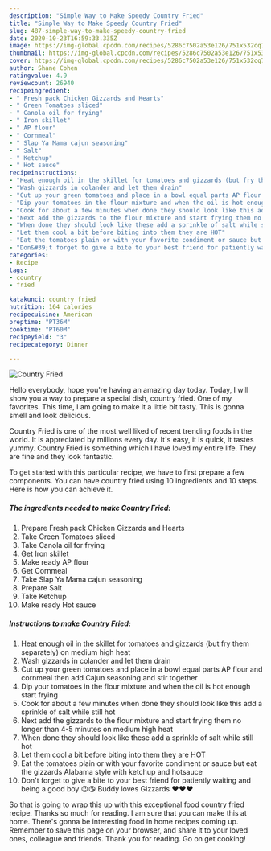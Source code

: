 ```yaml
---
description: "Simple Way to Make Speedy Country Fried"
title: "Simple Way to Make Speedy Country Fried"
slug: 487-simple-way-to-make-speedy-country-fried
date: 2020-10-23T16:59:33.335Z
image: https://img-global.cpcdn.com/recipes/5286c7502a53e126/751x532cq70/country-fried-recipe-main-photo.jpg
thumbnail: https://img-global.cpcdn.com/recipes/5286c7502a53e126/751x532cq70/country-fried-recipe-main-photo.jpg
cover: https://img-global.cpcdn.com/recipes/5286c7502a53e126/751x532cq70/country-fried-recipe-main-photo.jpg
author: Shane Cohen
ratingvalue: 4.9
reviewcount: 26940
recipeingredient:
- " Fresh pack Chicken Gizzards and Hearts"
- " Green Tomatoes sliced"
- " Canola oil for frying"
- " Iron skillet"
- " AP flour"
- " Cornmeal"
- " Slap Ya Mama cajun seasoning"
- " Salt"
- " Ketchup"
- " Hot sauce"
recipeinstructions:
- "Heat enough oil in the skillet for tomatoes and gizzards (but fry them separately) on medium high heat"
- "Wash gizzards in colander and let them drain"
- "Cut up your green tomatoes and place in a bowl equal parts AP flour and cornmeal then add Cajun seasoning and stir together"
- "Dip your tomatoes in the flour mixture and when the oil is hot enough start frying"
- "Cook for about a few minutes when done they should look like this add a sprinkle of salt while still hot"
- "Next add the gizzards to the flour mixture and start frying them no longer than 4-5 minutes on medium high heat"
- "When done they should look like these add a sprinkle of salt while still hot"
- "Let them cool a bit before biting into them they are HOT"
- "Eat the tomatoes plain or with your favorite condiment or sauce but eat the gizzards Alabama style with ketchup and hotsauce"
- "Don&#39;t forget to give a bite to your best friend for patiently waiting and being a good boy 😉😘 Buddy loves Gizzards ♥️♥️♥️"
categories:
- Recipe
tags:
- country
- fried

katakunci: country fried 
nutrition: 164 calories
recipecuisine: American
preptime: "PT36M"
cooktime: "PT60M"
recipeyield: "3"
recipecategory: Dinner

---
```



![Country Fried](https://img-global.cpcdn.com/recipes/5286c7502a53e126/751x532cq70/country-fried-recipe-main-photo.jpg)

Hello everybody, hope you're having an amazing day today. Today, I will show you a way to prepare a special dish, country fried. One of my favorites. This time, I am going to make it a little bit tasty. This is gonna smell and look delicious.

Country Fried is one of the most well liked of recent trending foods in the world. It is appreciated by millions every day. It's easy, it is quick, it tastes yummy. Country Fried is something which I have loved my entire life. They are fine and they look fantastic.




To get started with this particular recipe, we have to first prepare a few components. You can have country fried using 10 ingredients and 10 steps. Here is how you can achieve it.

<!--inarticleads1-->

##### The ingredients needed to make Country Fried:

1. Prepare  Fresh pack Chicken Gizzards and Hearts
1. Take  Green Tomatoes sliced
1. Take  Canola oil for frying
1. Get  Iron skillet
1. Make ready  AP flour
1. Get  Cornmeal
1. Take  Slap Ya Mama cajun seasoning
1. Prepare  Salt
1. Take  Ketchup
1. Make ready  Hot sauce




<!--inarticleads2-->

##### Instructions to make Country Fried:

1. Heat enough oil in the skillet for tomatoes and gizzards (but fry them separately) on medium high heat
1. Wash gizzards in colander and let them drain
1. Cut up your green tomatoes and place in a bowl equal parts AP flour and cornmeal then add Cajun seasoning and stir together
1. Dip your tomatoes in the flour mixture and when the oil is hot enough start frying
1. Cook for about a few minutes when done they should look like this add a sprinkle of salt while still hot
1. Next add the gizzards to the flour mixture and start frying them no longer than 4-5 minutes on medium high heat
1. When done they should look like these add a sprinkle of salt while still hot
1. Let them cool a bit before biting into them they are HOT
1. Eat the tomatoes plain or with your favorite condiment or sauce but eat the gizzards Alabama style with ketchup and hotsauce
1. Don&#39;t forget to give a bite to your best friend for patiently waiting and being a good boy 😉😘 Buddy loves Gizzards ♥️♥️♥️




So that is going to wrap this up with this exceptional food country fried recipe. Thanks so much for reading. I am sure that you can make this at home. There's gonna be interesting food in home recipes coming up. Remember to save this page on your browser, and share it to your loved ones, colleague and friends. Thank you for reading. Go on get cooking!

